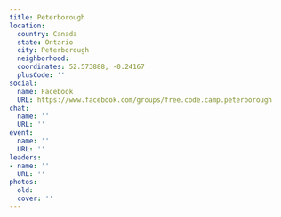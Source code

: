 ```yaml
---
title: Peterborough
location:
  country: Canada
  state: Ontario
  city: Peterborough
  neighborhood: 
  coordinates: 52.573888, -0.24167
  plusCode: ''
social:
  name: Facebook
  URL: https://www.facebook.com/groups/free.code.camp.peterborough
chat:
  name: ''
  URL: ''
event:
  name: ''
  URL: ''
leaders:
- name: ''
  URL: ''
photos:
  old: 
  cover: ''
---
```

